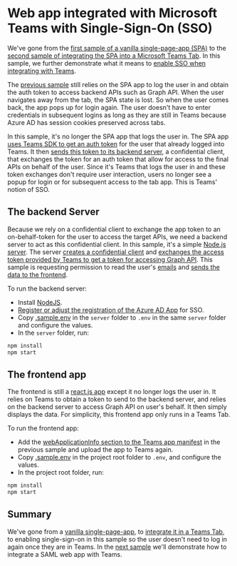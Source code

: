 # Web app integrated with Microsoft Teams with Single-Sign-On (SSO)

We've gone from the [first sample of a vanilla single-page-app (SPA)](../Tab_01_GetMailWeb/) to the
 [second sample of integrating the SPA into a Microsoft Teams Tab](../Tab_02_GetMailTab/).
 In this sample, we further demonstrate what it means to [enable SSO when integrating with Teams](https://learn.microsoft.com/en-us/microsoftteams/platform/tabs/how-to/authentication/tab-sso-overview).

The [previous sample](../Tab_02_GetMailTab/) still relies on the SPA app to log the user in and obtain the auth token to access backend APIs such as Graph API.
 When the user navigates away from the tab, the SPA state is lost. So when the user comes back, the app pops up for login again.
 The user doesn't have to enter credentials in subsequent logins as long as they are still in Teams because Azure AD has session cookies preserved across tabs.

In this sample, it's no longer the SPA app that logs the user in. The SPA app [uses Teams SDK to get an auth token](./src/components/Tab.js#L25)
 for the user that already logged into Teams. It then [sends this token to its backend server](./src/components/Tab.js#L31),
 a confidential client, that exchanges the token for an auth token that allow for access to the final APIs on behalf of the user.
 Since it's Teams that logs the user in and these token exchanges don't require user interaction, users no longer see a popup for login or for subsequent access to the tab app.
 This is Teams' notion of SSO.

## The backend Server

Because we rely on a confidential client to exchange the app token to an on-behalf-token for the user to access the target APIs,
 we need a backend server to act as this confidential client. In this sample, it's a simple [Node.js server](./server/server.js).
 The server [creates a confidential client](./server/server.js#L19) and
 [exchanges the access token provided by Teams to get a token for accessing Graph API](./server/server.js#L36).
 This sample is requesting permission to read the user's [emails](./server/server.js#L32) and [sends the data to the frontend](./server/server.js#L59).

To run the backend server:

* Install [NodeJS](https://nodejs.org/en/).
* [Register or adjust the registration of the Azure AD App](https://learn.microsoft.com/en-us/microsoftteams/platform/tabs/how-to/authentication/tab-sso-register-aad) for SSO.
* Copy [.sample.env](server/.sample.env) in the `server` folder to `.env` in the same `server` folder and configure the values.
* In the `server` folder, run:

```bash
npm install
npm start
```

## The frontend app

The frontend is still a [react.js app](./src/components/Tab.js) except it no longer logs the user in. It relies on Teams to obtain a token to send to the backend server,
 and relies on the backend server to access Graph API on user's behalf. It then simply displays the data. For simplicity, this frontend app
 only runs in a Teams Tab.

To run the frontend app:

* Add the [webApplicationInfo section to the Teams app manifest](../GetMailWebTab/TeamsAppPackage/manifest.json#L49) in the previous sample and upload the app to Teams again.
* Copy [.sample.env](.sample.env) in the project root folder to `.env`, and configure the values.
* In the project root folder, run:

```bash
npm install
npm start
```

## Summary

We've gone from a [vanilla single-page-app](../Tab_01_GetMailWeb/), to [integrate it in a Teams Tab](../Tab_02_GetMailTab/),
 to enabling single-sign-on in this sample so the user doesn't need to log in again once they are in Teams.
 In the [next sample](../Tab_04_SAML/) we'll demonstrate how to integrate a SAML web app with Teams.
